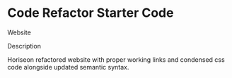 # Code Refactor Starter Code

Website 
<a href="https://cariasj.github.io/Challenge1-Refactor/"> </a>

Description 
<p>
Horiseon refactored website with proper working links and condensed css code alongside updated semantic syntax.  
</p>